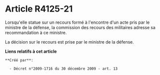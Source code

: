 # Article R4125-21

Lorsqu'elle statue sur un recours formé à l'encontre d'un acte pris par le ministre de la défense, la commission des recours
des militaires adresse sa recommandation à ce ministre. 

La décision sur le recours est prise par le ministre de la défense.

**Liens relatifs à cet article**

	**Créé par**:

	  - Décret n°2009-1716 du 30 décembre 2009 - art. 13

